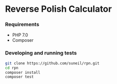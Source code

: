 # Reverse Polish Calculator

### Requirements
+ PHP 7.0
+ Composer

### Developing and running tests
```bash
git clone https://github.com/suneil/rpn.git
cd rpn
composer install
composer test
```
